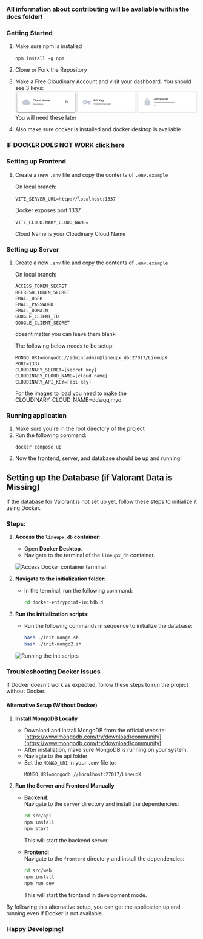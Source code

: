 ### All information about contributing will be avaliable within the docs folder!

### Getting Started

1) Make sure npm is installed

    ```npm install -g npm```
2) Clone or Fork the Repository

3) Make a Free Cloudinary Account and visit your dashboard. You should see 3 keys:
    <img src="./assets/CLOUDINARY.png" />
    You will need these later
4) Also make sure docker is installed and docker desktop is avaliable

### IF DOCKER DOES NOT WORK [click here](#troubleshooting-docker-issues)


### Setting up Frontend
1) Create a new ```.env``` file and copy the contents of ```.env.example```

    On local branch:
    
    ``` VITE_SERVER_URL=http://localhost:1337 ```
    
    Docker exposes port 1337

    ```VITE_CLOUDINARY_CLOUD_NAME=```

    Cloud Name is your Cloudinary Cloud Name

### Setting up Server
1) Create a new ```.env``` file and copy the contents of ```.env.example```

    On local branch:
    
    ```
    ACCESS_TOKEN_SECRET
    REFRESH_TOKEN_SECRET
    EMAIL_USER
    EMAIL_PASSWORD
    EMAIL_DOMAIN
    GOOGLE_CLIENT_ID
    GOOGLE_CLIENT_SECRET
    ``` 
    doesnt matter you can leave them blank

    The following below needs to be setup:
    ```
    MONGO_URI=mongodb://admin:admin@lineupx_db:27017/LineupX
    PORT=1337
    CLOUDINARY_SECRET=[secret key]
    CLOUDINARY_CLOUD_NAME=[cloud name]
    CLOUDINARY_API_KEY=[api key]
    ```
    For the images to load you need to make the CLOUDINARY_CLOUD_NAME=ddwqqjmyo




### Running application
1) Make sure you're in the root directory of the project
2) Run the following command:
    ```
    docker compose up
    ```
3) Now the frontend, server, and database should be up and running!

## Setting up the Database (if Valorant Data is Missing)

If the database for Valorant is not set up yet, follow these steps to initialize it using Docker.

### Steps:
1. **Access the `lineupx_db` container**:
   - Open **Docker Desktop**.
   - Navigate to the terminal of the `lineupx_db` container.

   ![Access Docker container terminal](https://github.com/user-attachments/assets/602ff5ab-e604-4631-9964-b8589ce8564d)

2. **Navigate to the initialization folder**:
   - In the terminal, run the following command:
     ```bash
     cd docker-entrypoint-initdb.d
     ```

3. **Run the initialization scripts**:
   - Run the following commands in sequence to initialize the database:
     ```bash
     bash ./init-mongo.sh
     bash ./init-mongo2.sh
     ```

   ![Running the init scripts](https://github.com/user-attachments/assets/8f45612a-d893-49a5-9340-5f696ba1dda7)


### Troubleshooting Docker Issues

If Docker doesn't work as expected, follow these steps to run the project without Docker.

#### Alternative Setup (Without Docker)

1) **Install MongoDB Locally**  
   - Download and install MongoDB from the official website: [https://www.mongodb.com/try/download/community](https://www.mongodb.com/try/download/community).
   - After installation, make sure MongoDB is running on your system.
   - Naviagte to the api folder
   - Set the `MONGO_URI` in your `.env` file to:
     ``` 
     MONGO_URI=mongodb://localhost:27017/LineupX
     ```

2) **Run the Server and Frontend Manually**
   
   - **Backend**:  
     Navigate to the `server` directory and install the dependencies:
     ```bash
     cd src/api
     npm install
     npm start
     ```
     This will start the backend server.

   - **Frontend**:  
     Navigate to the `frontend` directory and install the dependencies:
     ```bash
     cd src/web
     npm install
     npm run dev
     ```
     This will start the frontend in development mode.



By following this alternative setup, you can get the application up and running even if Docker is not available.


### Happy Developing!

    
